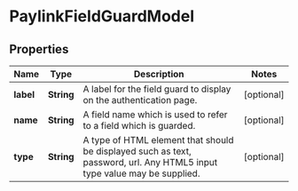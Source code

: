 

# PaylinkFieldGuardModel


## Properties

Name | Type | Description | Notes
------------ | ------------- | ------------- | -------------
**label** | **String** | A label for the field guard to display on the authentication page. |  [optional]
**name** | **String** | A field name which is used to refer to a field which is guarded. |  [optional]
**type** | **String** | A type of HTML element that should be displayed such as text, password, url. Any HTML5 input type value may be supplied. |  [optional]



